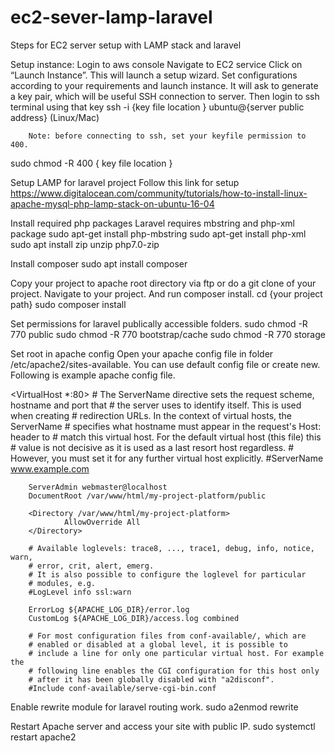 # ec2-sever-lamp-laravel
Steps for EC2 server setup with LAMP stack and laravel

Setup instance:
Login to aws console
Navigate to EC2 service
Click on “Launch Instance”. This will launch a setup wizard. Set configurations according to your requirements and launch instance. 
It will ask to generate a key pair, which will be useful SSH connection to server.
Then login to ssh terminal using that key
ssh -i {key file location } ubuntu@{server public address} (Linux/Mac)

		Note: before connecting to ssh, set your keyfile permission to 400.
 sudo chmod -R 400 { key file location } 
 
Setup LAMP for laravel project
Follow this link for setup
	https://www.digitalocean.com/community/tutorials/how-to-install-linux-apache-mysql-php-lamp-stack-on-ubuntu-16-04

Install required php packages
	Laravel requires mbstring and php-xml package
	sudo apt-get install php-mbstring
sudo apt-get install php-xml
sudo apt install zip unzip php7.0-zip

Install composer
	sudo apt install composer

Copy your project to apache root directory via ftp or do a git clone of your project. Navigate to your project. And run composer install.
	cd {your project path}
	sudo composer install
	
Set permissions for laravel publically accessible folders.
sudo chmod -R 770 public
sudo chmod -R 770 bootstrap/cache
sudo chmod -R 770 storage

Set root in apache config
Open your apache config file in folder /etc/apache2/sites-available. You can use default config file or create new. Following is example apache config file.
	
<VirtualHost *:80>
        # The ServerName directive sets the request scheme, hostname and port that
        # the server uses to identify itself. This is used when creating
        # redirection URLs. In the context of virtual hosts, the ServerName
        # specifies what hostname must appear in the request's Host: header to
        # match this virtual host. For the default virtual host (this file) this
        # value is not decisive as it is used as a last resort host regardless.
        # However, you must set it for any further virtual host explicitly.
        #ServerName www.example.com

        ServerAdmin webmaster@localhost
        DocumentRoot /var/www/html/my-project-platform/public

        <Directory /var/www/html/my-project-platform>
                AllowOverride All
        </Directory>

        # Available loglevels: trace8, ..., trace1, debug, info, notice, warn,
        # error, crit, alert, emerg.
        # It is also possible to configure the loglevel for particular
        # modules, e.g.
        #LogLevel info ssl:warn

        ErrorLog ${APACHE_LOG_DIR}/error.log
        CustomLog ${APACHE_LOG_DIR}/access.log combined

        # For most configuration files from conf-available/, which are
        # enabled or disabled at a global level, it is possible to
        # include a line for only one particular virtual host. For example the
        # following line enables the CGI configuration for this host only
        # after it has been globally disabled with "a2disconf".
        #Include conf-available/serve-cgi-bin.conf
</VirtualHost>

Enable rewrite module for laravel routing work.
		sudo a2enmod rewrite

Restart Apache server and access your site with public IP.
	sudo systemctl restart apache2

